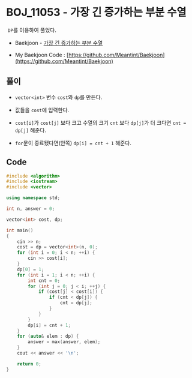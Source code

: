 # BOJ_11053 - 가장 긴 증가하는 부분 수열

&nbsp;`DP`를 이용하여 풀었다.

- Baekjoon - [가장 긴 증가하는 부분 수열](https://www.acmicpc.net/problem/11053)

- My Baekjoon Code : [https://github.com/Meantint/Baekjoon](https://github.com/Meantint/Baekjoon)

## 풀이

- `vector<int>` 변수 `cost`와 `dp`를 만든다.

- 값들을 `cost`에 입력한다.

- `cost[i]`가 `cost[j]` 보다 크고 수열의 크기 `cnt` 보다 `dp[j]`가 더 크다면 `cnt = dp[j]` 해준다.

- `for`문이 종료됐다면(안쪽) `dp[i] = cnt + 1` 해준다.

## Code

```cpp
#include <algorithm>
#include <iostream>
#include <vector>

using namespace std;

int n, answer = 0;

vector<int> cost, dp;

int main()
{
    cin >> n;
    cost = dp = vector<int>(n, 0);
    for (int i = 0; i < n; ++i) {
        cin >> cost[i];
    }
    dp[0] = 1;
    for (int i = 1; i < n; ++i) {
        int cnt = 0;
        for (int j = 0; j < i; ++j) {
            if (cost[j] < cost[i]) {
                if (cnt < dp[j]) {
                    cnt = dp[j];
                }
            }
        }
        dp[i] = cnt + 1;
    }
    for (auto& elem : dp) {
        answer = max(answer, elem);
    }
    cout << answer << '\n';

    return 0;
}
```
